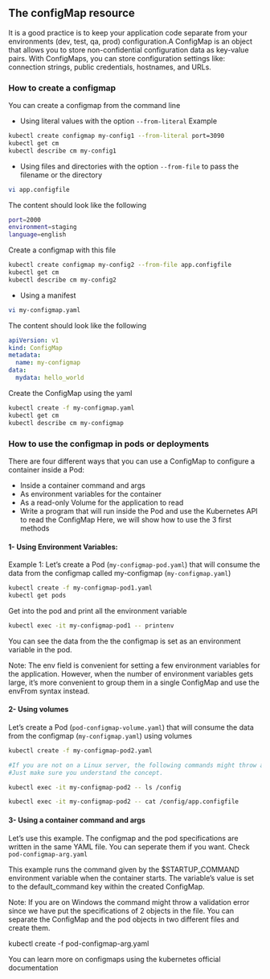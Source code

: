 ## The configMap resource

It is a good practice is to keep your application code separate from your environments (dev, test, qa, prod) configuration.A ConfigMap is an object that allows you to store non-confidential configuration data as key-value pairs. With ConfigMaps, you can store configuration settings like:  connection strings, public credentials, hostnames, and URLs.

### How to create a configmap

You can create a configmap from the command line
- Using literal values with the option `--from-literal` 
Example
```bash
kubectl create configmap my-config1 --from-literal port=3090 
kubectl get cm
kubectl describe cm my-config1
```
- Using files and directories with the option `--from-file` to pass the filename or the directory 
```bash
vi app.configfile
```
The content should look like the following
```bash
port=2000
environment=staging
language=english
```

Create a configmap with this file
```bash
kubectl create configmap my-config2 --from-file app.configfile
kubectl get cm
kubectl describe cm my-config2
```
- Using a manifest
```bash
vi my-configmap.yaml
```

The content should look like the following
```yaml
apiVersion: v1
kind: ConfigMap
metadata:
  name: my-configmap
data:
  mydata: hello_world
```
Create the ConfigMap using the yaml 
```bash
kubectl create -f my-configmap.yaml
kubectl get cm
kubectl describe cm my-configmap
```

### How to use the configmap in pods or deployments

There are four different ways that you can use a ConfigMap to configure a container inside a Pod:

- Inside a container command and args
- As environment variables for the container
- As a read-only Volume for the application to read
- Write a program that will run inside the Pod and use the Kubernetes API to read the ConfigMap
Here, we will show how to use the 3 first methods

#### 1- Using Environment Variables: 
Example 1: Let’s create a Pod (`my-configmap-pod.yaml`) that will consume the data from the configmap called my-configmap (`my-configmap.yaml`) 
```bash
kubectl create -f my-configmap-pod1.yaml
kubectl get pods
```

Get into the pod and print all the environment variable
```bash
kubectl exec -it my-configmap-pod1 -- printenv
```
You can see the data from the the configmap is set as an environment variable in the pod.

Note: The env field is convenient for setting a few environment variables for the application. However, when the number of environment variables gets large, it’s more convenient to group them in a single ConfigMap and use the envFrom syntax instead.


#### 2- Using volumes

Let’s create a Pod (`pod-configmap-volume.yaml`) that will consume the data from the configmap (`my-configmap.yaml`) using volumes
```bash
kubectl create -f my-configmap-pod2.yaml

#If you are not on a Linux server, the following commands might throw a No such file or directory error.
#Just make sure you understand the concept.

kubectl exec -it my-configmap-pod2 -- ls /config

kubectl exec -it my-configmap-pod2 -- cat /config/app.configfile
```

#### 3- Using a container command and args

Let’s use this example. The configmap and the pod specifications are written in the same YAML file. You can seperate them if you want. Check `pod-configmap-arg.yaml`

This example runs the command given by the $STARTUP_COMMAND environment variable when the container starts. The variable’s value is set to the default_command key within the created ConfigMap.

Note: If you are on Windows the command might throw a validation error since we have put the specifications of 2 objects in the file. You can separate the ConfigMap and the pod objects in two different files and create them.

kubectl create -f pod-configmap-arg.yaml

You can learn more on configmaps using the kubernetes official documentation